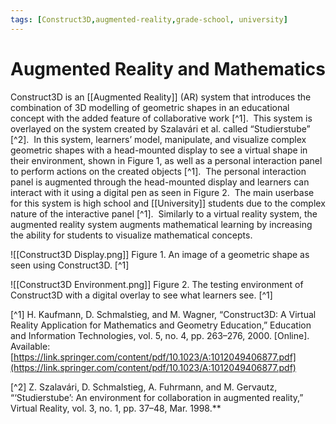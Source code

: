 ```yaml
---
tags: [Construct3D,augmented-reality,grade-school, university]
---
```


# Augmented Reality and Mathematics

Construct3D is an [[Augmented Reality]] (AR) system that introduces the combination of 3D modelling of geometric shapes in an educational concept with the added feature of collaborative work [^1].  This system is overlayed on the system created by Szalavári et al. called “Studierstube” [^2].  In this system, learners’ model, manipulate, and visualize complex geometric shapes with a head-mounted display to see a virtual shape in their environment, shown in Figure 1, as well as a personal interaction panel to perform actions on the created objects [^1].  The personal interaction panel is augmented through the head-mounted display and learners can interact with it using a digital pen as seen in Figure 2.  The main userbase for this system is high school and [[University]] students due to the complex nature of the interactive panel [^1].  Similarly to a virtual reality system, the augmented reality system augments mathematical learning by increasing the ability for students to visualize mathematical concepts.

![[Construct3D Display.png]]
Figure 1. An image of a geometric shape as seen using Construct3D. [^1]

![[Construct3D Environment.png]]
Figure 2. The testing environment of Construct3D with a digital overlay to see what learners see. [^1]

[^1] H. Kaufmann, D. Schmalstieg, and M. Wagner, “Construct3D: A Virtual Reality Application for Mathematics and Geometry Education,” Education and Information Technologies, vol. 5, no. 4, pp. 263–276, 2000. [Online]. Available:[https://link.springer.com/content/pdf/10.1023/A:1012049406877.pdf](https://link.springer.com/content/pdf/10.1023/A:1012049406877.pdf)

[^2] Z. Szalavári, D. Schmalstieg, A. Fuhrmann, and M. Gervautz, “‘Studierstube’: An environment for collaboration in augmented reality,” Virtual Reality, vol. 3, no. 1, pp. 37–48, Mar. 1998.**